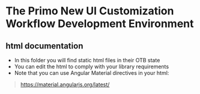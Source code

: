 # The Primo New UI Customization Workflow Development Environment


## html documentation

 - In this folder you will find static html files in their OTB state
 - You can edit the html to comply with your library requirements
 - Note that you can use Angular Material directives in your html:
 > https://material.angularjs.org/latest/
